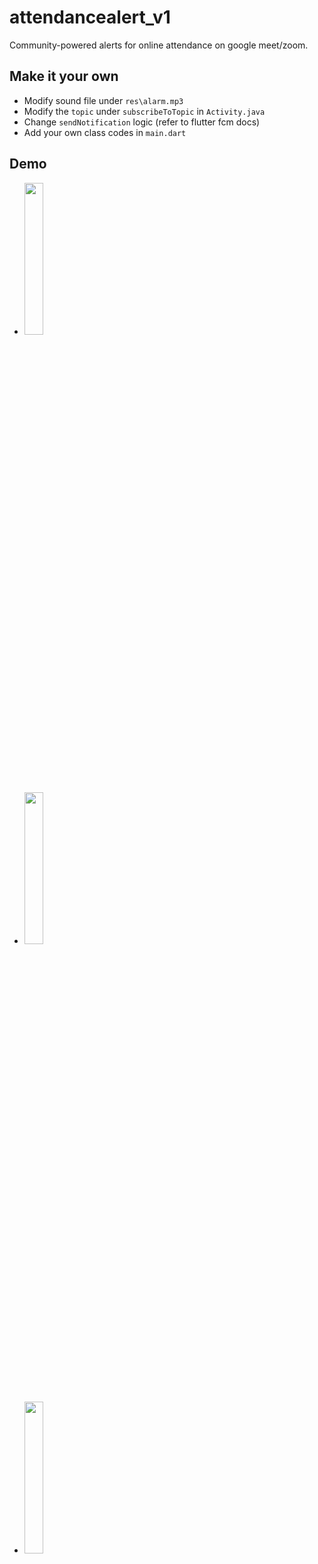 # attendancealert_v1

Community-powered alerts for online attendance on google meet/zoom.

## Make it your own

* Modify sound file under `res\alarm.mp3`
* Modify the `topic` under `subscribeToTopic` in `Activity.java`
* Change `sendNotification` logic (refer to flutter fcm docs)
* Add your own class codes in `main.dart`

## Demo

* <img src="https://i.imgur.com/xdhzOTb.png" width="25%">
* <img src="https://i.imgur.com/r27ddST.png" width="25%">
* <img src="https://i.imgur.com/HsiDb4A.png" width="25%">

